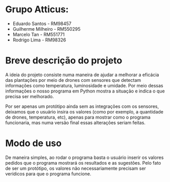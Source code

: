 # Grupo Atticus:
- Eduardo Santos - RM98457
- Guilherme Milheiro - RM550295
- Marcelo Tan - RM551771
- Rodrigo Lima - RM98326

# Breve descrição do projeto
A ideia do projeto consiste numa maneira de ajudar a melhorar a eficácia das plantações por 
meio de drones com sensores que detectam informações como temperatura, luminosidade e umidade. Por meio
dessas informações o nosso programa em Python mostra a situação e indica o que precisa ser melhorado.

Por ser apenas um protótipo ainda sem as integrações com os sensores, deixamos que o usuário
insira os valores (como por exemplo, a quantidade de drones, temperatura, etc), apenas para mostrar
como o programa funcionaria, mas numa versão final essas alterações seriam feitas.

# Modo de uso
De maneira simples, ao rodar o programa basta o usuário inserir os valores pedidos que o programa 
mostrará os resultados e as sugestões. 
Pelo fato de ser um protótipo, os valores não necessariamente precisam ser verídicos para que 
o programa funcione.